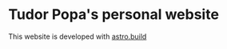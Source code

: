 # Tudor Popa's personal website

This website is developed with [astro.build](https://astro.build/)
